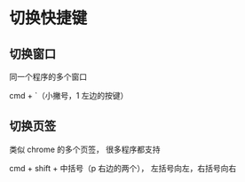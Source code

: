 # 切换快捷键

## 切换窗口

同一个程序的多个窗口

cmd + `（小撇号，1 左边的按键）

## 切换页签

类似 chrome 的多个页签， 很多程序都支持

cmd + shift + 中括号（p 右边的两个）， 左括号向左，右括号向右

